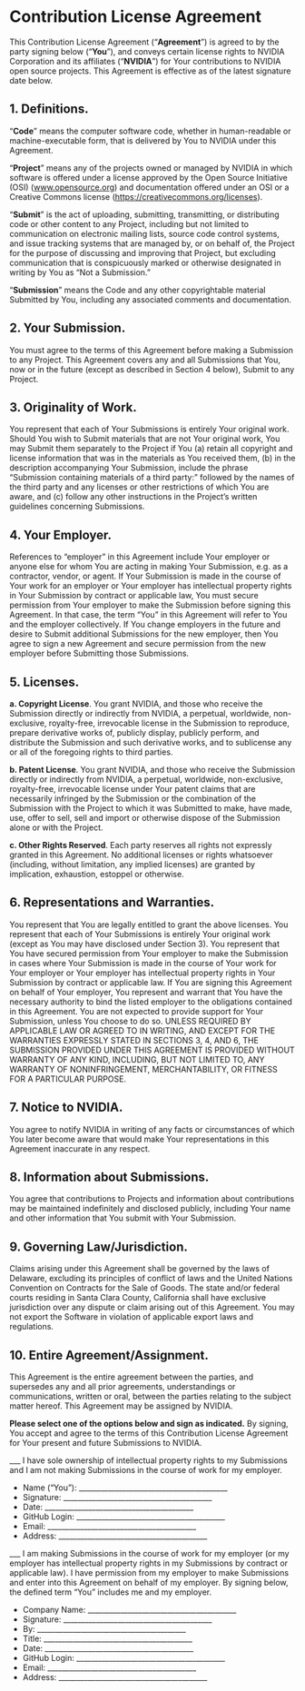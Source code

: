 # Contribution License Agreement

This Contribution License Agreement (“**Agreement**”) is agreed to by the party signing below (“**You**”),
and conveys certain license rights to NVIDIA Corporation and its affiliates (“**NVIDIA**”) for Your
contributions to NVIDIA open source projects. This Agreement is effective as of the latest signature
date below.

## 1. Definitions.

“**Code**” means the computer software code, whether in human-readable or machine-executable form,
that is delivered by You to NVIDIA under this Agreement.

“**Project**” means any of the projects owned or managed by NVIDIA in which software is offered under
a license approved by the Open Source Initiative (OSI) (www.opensource.org) and documentation
offered under an OSI or a Creative Commons license (https://creativecommons.org/licenses).

“**Submit**” is the act of uploading, submitting, transmitting, or distributing code or other content to any
Project, including but not limited to communication on electronic mailing lists, source code control
systems, and issue tracking systems that are managed by, or on behalf of, the Project for the purpose of
discussing and improving that Project, but excluding communication that is conspicuously marked or
otherwise designated in writing by You as “Not a Submission.”

“**Submission**” means the Code and any other copyrightable material Submitted by You, including any
associated comments and documentation.

## 2. Your Submission. 
You must agree to the terms of this Agreement before making a Submission to any
Project. This Agreement covers any and all Submissions that You, now or in the future (except as
described in Section 4 below), Submit to any Project.

## 3. Originality of Work. 
You represent that each of Your Submissions is entirely Your original work.
Should You wish to Submit materials that are not Your original work, You may Submit them separately
to the Project if You (a) retain all copyright and license information that was in the materials as You
received them, (b) in the description accompanying Your Submission, include the phrase “Submission
containing materials of a third party:” followed by the names of the third party and any licenses or other
restrictions of which You are aware, and (c) follow any other instructions in the Project’s written
guidelines concerning Submissions.

## 4. Your Employer. 
References to “employer” in this Agreement include Your employer or anyone else
for whom You are acting in making Your Submission, e.g. as a contractor, vendor, or agent. If Your
Submission is made in the course of Your work for an employer or Your employer has intellectual
property rights in Your Submission by contract or applicable law, You must secure permission from Your
employer to make the Submission before signing this Agreement. In that case, the term “You” in this
Agreement will refer to You and the employer collectively. If You change employers in the future and
desire to Submit additional Submissions for the new employer, then You agree to sign a new Agreement
and secure permission from the new employer before Submitting those Submissions.


## 5. Licenses.

**a. Copyright License**. You grant NVIDIA, and those who receive the Submission directly or
indirectly from NVIDIA, a perpetual, worldwide, non-exclusive, royalty-free, irrevocable license in the
Submission to reproduce, prepare derivative works of, publicly display, publicly perform, and distribute
the Submission and such derivative works, and to sublicense any or all of the foregoing rights to third
parties.

**b. Patent License**. You grant NVIDIA, and those who receive the Submission directly or
indirectly from NVIDIA, a perpetual, worldwide, non-exclusive, royalty-free, irrevocable license under
Your patent claims that are necessarily infringed by the Submission or the combination of the
Submission with the Project to which it was Submitted to make, have made, use, offer to sell, sell and
import or otherwise dispose of the Submission alone or with the Project.

**c. Other Rights Reserved**. Each party reserves all rights not expressly granted in this Agreement.
No additional licenses or rights whatsoever (including, without limitation, any implied licenses) are
granted by implication, exhaustion, estoppel or otherwise.

## 6. Representations and Warranties. 
You represent that You are legally entitled to grant the above
licenses. You represent that each of Your Submissions is entirely Your original work (except as You may
have disclosed under Section 3). You represent that You have secured permission from Your employer to
make the Submission in cases where Your Submission is made in the course of Your work for Your
employer or Your employer has intellectual property rights in Your Submission by contract or applicable
law. If You are signing this Agreement on behalf of Your employer, You represent and warrant that You
have the necessary authority to bind the listed employer to the obligations contained in this Agreement.
You are not expected to provide support for Your Submission, unless You choose to do so. UNLESS
REQUIRED BY APPLICABLE LAW OR AGREED TO IN WRITING, AND EXCEPT FOR THE WARRANTIES
EXPRESSLY STATED IN SECTIONS 3, 4, AND 6, THE SUBMISSION PROVIDED UNDER THIS AGREEMENT IS
PROVIDED WITHOUT WARRANTY OF ANY KIND, INCLUDING, BUT NOT LIMITED TO, ANY WARRANTY OF
NONINFRINGEMENT, MERCHANTABILITY, OR FITNESS FOR A PARTICULAR PURPOSE.

## 7. Notice to NVIDIA. 
You agree to notify NVIDIA in writing of any facts or circumstances of which
You later become aware that would make Your representations in this Agreement inaccurate in any
respect.

## 8. Information about Submissions. 
You agree that contributions to Projects and information about
contributions may be maintained indefinitely and disclosed publicly, including Your name and other
information that You submit with Your Submission.

## 9. Governing Law/Jurisdiction. 
Claims arising under this Agreement shall be governed by the laws of Delaware, excluding its principles of conflict of laws and the United Nations Convention on Contracts for the Sale of Goods. The state and/or federal courts residing in Santa Clara County, California shall have exclusive jurisdiction over any dispute or claim arising out of this Agreement. You may not export the Software in violation of applicable export laws and regulations.

## 10. Entire Agreement/Assignment. 
This Agreement is the entire agreement between the parties, and
supersedes any and all prior agreements, understandings or communications, written or oral, between
the parties relating to the subject matter hereof. This Agreement may be assigned by NVIDIA.




**Please select one of the options below and sign as indicated.** By signing, You accept and agree to the
terms of this Contribution License Agreement for Your present and future Submissions to NVIDIA.

___ I have sole ownership of intellectual property rights to my Submissions and I am not making
Submissions in the course of work for my employer.

- Name (“You”): _________________________________________
- Signature: _________________________________________
- Date: _________________________________________
- GitHub Login: _________________________________________
- Email: _________________________________________
- Address: _________________________________________

___ I am making Submissions in the course of work for my employer (or my employer has intellectual
property rights in my Submissions by contract or applicable law). I have permission from my
employer to make Submissions and enter into this Agreement on behalf of my employer. By signing
below, the defined term “You” includes me and my employer.

- Company Name: _________________________________________
- Signature: _________________________________________
- By: _________________________________________
- Title: _________________________________________
- Date: _________________________________________
- GitHub Login: _________________________________________
- Email: _________________________________________
- Address: _________________________________________